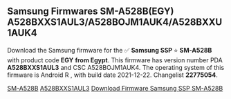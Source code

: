 <h2>Samsung Firmwares SM-A528B(EGY) A528BXXS1AUL3/A528BOJM1AUK4/A528BXXU1AUK4</h2>
Download the Samsung firmware for the ✅ <strong>Samsung SSP </strong> ⭐ <strong>SM-A528B</strong> with product code <strong>EGY</strong> <strong> from Egypt</strong>. This firmware has version number PDA <strong>A528BXXS1AUL3</strong> and CSC A528BOJM1AUK4. The operating system of this firmware is Android R , with build date 2021-12-22. Changelist <strong>22775054</strong>.

[SM-A528B](https://samfirm.shop/samsung/model/SM-A528B)
[A528BXXS1AUL3](https://samfirm.shop/samsung/pda/A528BXXS1AUL3)
[Download Firmware Samsung SSP SM-A528B](https://samfirm.shop/samsung/firmware/484778)
